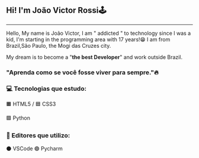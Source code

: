 ## Hi! I'm João Victor Rossi🕹️
---
Hello, My name is João Victor, I am " addicted " to technology since I was a kid, I'm starting in the programming area with 17 years!😁 I am from Brazil,São Paulo, the Mogi das Cruzes city.

My dream is to become a "**the best Developer**" and work outside Brazil.


### "Aprenda como se você fosse viver para sempre."🔥

### 💻 Tecnologias que estudo:

🟧 HTML5 / 🟦 CSS3 

🟪 Python


### 📎 Editores que utilizo:

⚫ VSCode
🟣 Pycharm
